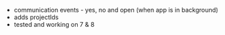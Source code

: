 * communication events - yes, no and open (when app is in background)
* adds projectIds
* tested and working on 7 & 8